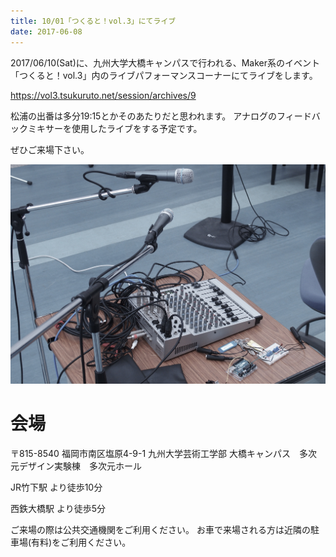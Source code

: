 ```yaml
---
title: 10/01「つくると！vol.3」にてライブ
date: 2017-06-08
---
```



2017/06/10(Sat)に、九州大学大橋キャンパスで行われる、Maker系のイベント「つくると！vol.3」内のライブパフォーマンスコーナーにてライブをします。

<https://vol3.tsukuruto.net/session/archives/9>

松浦の出番は多分19:15とかそのあたりだと思われます。
アナログのフィードバックミキサーを使用したライブをする予定です。

ぜひご来場下さい。

![](tsukuruto_matsuura.JPG)


<!--more-->

# 会場

〒815-8540 福岡市南区塩原4-9-1
九州大学芸術工学部 大橋キャンパス　多次元デザイン実験棟　多次元ホール

JR竹下駅 より徒歩10分

西鉄大橋駅 より徒歩5分

ご来場の際は公共交通機関をご利用ください。
お車で来場される方は近隣の駐車場(有料)をご利用ください。
